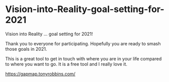 # Vision-into-Reality-goal-setting-for-2021
Vision into Reality ... goal setting for 2021!

Thank you to everyone for participating. Hopefully you are ready to smash those goals in 2021.

This is a great tool to get in touch with where you are in your life compared to where you want to go. It is a free tool and I really love it.

https://gapmap.tonyrobbins.com/


